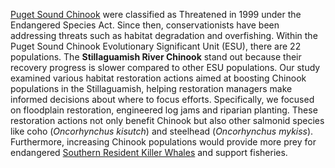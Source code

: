 [Puget Sound Chinook](https://www.fisheries.noaa.gov/west-coast/endangered-species-conservation/puget-sound-chinook-salmon) were classified as Threatened in 1999 under the Endangered Species Act. Since then, conservationists have been addressing threats such as habitat degradation and overfishing. Within the Puget Sound Chinook Evolutionary Significant Unit (ESU), there are 22 populations. The **Stillaguamish River Chinook** stand out because their recovery progress is slower compared to other ESU populations. Our study examined various habitat restoration actions aimed at boosting Chinook populations in the Stillaguamish, helping restoration managers make informed decisions about where to focus efforts. Specifically, we focused on floodplain restoration, engineered log jams and riparian planting. These restoration actions not only benefit Chinook but also other salmonid species like coho (*Oncorhynchus kisutch*) and steelhead (*Oncorhynchus mykiss*). Furthermore, increasing Chinook populations would provide more prey for endangered [Southern Resident Killer Whales](https://www.fisheries.noaa.gov/west-coast/endangered-species-conservation/southern-resident-killer-whale-orcinus-orca) and support fisheries.


